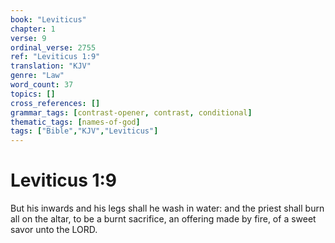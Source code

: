 ```yaml
---
book: "Leviticus"
chapter: 1
verse: 9
ordinal_verse: 2755
ref: "Leviticus 1:9"
translation: "KJV"
genre: "Law"
word_count: 37
topics: []
cross_references: []
grammar_tags: [contrast-opener, contrast, conditional]
thematic_tags: [names-of-god]
tags: ["Bible","KJV","Leviticus"]
---
```


# Leviticus 1:9

But his inwards and his legs shall he wash in water: and the priest shall burn all on the altar, to be a burnt sacrifice, an offering made by fire, of a sweet savor unto the LORD.

